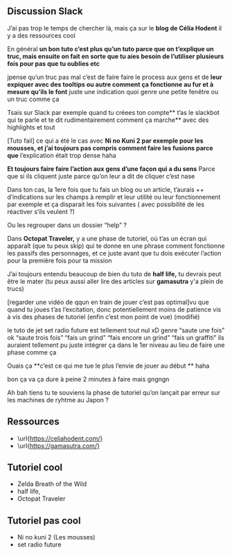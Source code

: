 
## Discussion Slack

J’ai pas trop le temps de chercher là, mais ça sur le **blog de Célia Hodent** il y a des ressources cool

En général **un bon tuto c’est plus qu’un tuto parce que on t’explique un truc, mais ensuite on fait en sorte que tu aies besoin de l’utiliser plusieurs fois pour pas que tu oublies etc**

jpense qu’un truc pas mal c’est de faire faire le process aux gens et de **leur expiquer avec des tooltips ou autre comment ça fonctionne au fur et à mesure qu’ils le font**
juste une indication quoi
genre une petite fenêtre ou un truc comme ça

Tsais sur Slack par exemple quand tu créees ton compte** t’as le slackbot qui te parle et te dit rudimentairement comment ça marche** avec des highlights et tout

[Tuto fail] ce qui a été le cas avec **Ni no Kuni 2 par exemple pour les mousses, et j’ai toujours pas compris comment faire les fusions parce que** l’explication était trop dense haha

**Et toujours faire faire l’action aux gens d’une façon qui a du sens**
Parce que si ils cliquent juste parce qu’on leur a dit de cliquer c’est nase

Dans ton cas, la 1ere fois que tu fais un blog ou un article, t’aurais ++ d’indications sur les champs à remplir et leur utilité ou leur fonctionnement par exemple
et ça disparait les fois suivantes
( avec possibilité de les réactiver s’ils veulent ?)

Ou les regrouper dans un dossier “help” ?


Dans **Octopat Traveler,** y a une phase de tutoriel, où t’as un écran qui apparaît (que tu peux skip) qui te donne en une phrase comment fonctionne les passifs des personnages, et ce juste avant que tu dois exécuter l’action pour la première fois pour ta mission

J’ai toujours entendu beaucoup de bien du tuto de **half life,** tu devrais peut être le mater
(tu peux aussi aller lire des articles sur **gamasutra** y'a plein de trucs)

[regarder une vidéo de qqun en train de jouer c’est pas optimal]vu que quand tu joues t’as l’excitation, donc potentiellement moins de patience vis à vis des phases de tutoriel (enfin c’est mon point de vue) (modifié)

le tuto de jet set radio future est tellement tout nul xD genre “saute une fois” ok “saute trois fois”  “fais un grind”  “fais encore un grind” “fais un graffiti”
ils auraient tellement pu juste intégrer ça dans le 1er niveau au lieu de faire une phase comme ça

Ouais ça **c’est ce qui me tue le plus l’envie de jouer au début ** haha

bon ça va ça dure à peine 2 minutes à faire
mais gngngn

Ah bah tiens tu te souviens la phase de tutoriel qu’on lançait par erreur sur les machines de ryhtme au Japon ? 


## Ressources 

- \url{https://celiahodent.com/}
- \url{https://gamasutra.com/}


## Tutoriel cool
- Zelda Breath of the Wild
- half life,
- Octopat Traveler


## Tutoriel pas cool

- Ni no kuni 2 (Les mousses)
- set radio future
